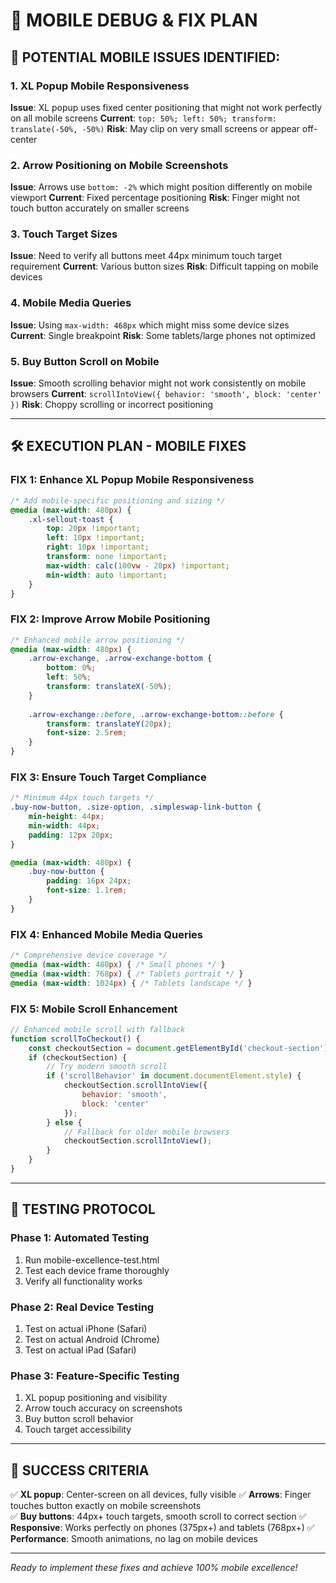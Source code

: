 # 🔧 MOBILE DEBUG & FIX PLAN

## 🚨 POTENTIAL MOBILE ISSUES IDENTIFIED:

### 1. **XL Popup Mobile Responsiveness**
**Issue**: XL popup uses fixed center positioning that might not work perfectly on all mobile screens
**Current**: `top: 50%; left: 50%; transform: translate(-50%, -50%)`
**Risk**: May clip on very small screens or appear off-center

### 2. **Arrow Positioning on Mobile Screenshots**
**Issue**: Arrows use `bottom: -2%` which might position differently on mobile viewport
**Current**: Fixed percentage positioning
**Risk**: Finger might not touch button accurately on smaller screens

### 3. **Touch Target Sizes**
**Issue**: Need to verify all buttons meet 44px minimum touch target requirement
**Current**: Various button sizes
**Risk**: Difficult tapping on mobile devices

### 4. **Mobile Media Queries**
**Issue**: Using `max-width: 468px` which might miss some device sizes
**Current**: Single breakpoint
**Risk**: Some tablets/large phones not optimized

### 5. **Buy Button Scroll on Mobile**
**Issue**: Smooth scrolling behavior might not work consistently on mobile browsers
**Current**: `scrollIntoView({ behavior: 'smooth', block: 'center' })`
**Risk**: Choppy scrolling or incorrect positioning

---

## 🛠️ EXECUTION PLAN - MOBILE FIXES

### **FIX 1: Enhance XL Popup Mobile Responsiveness**
```css
/* Add mobile-specific positioning and sizing */
@media (max-width: 480px) {
    .xl-sellout-toast {
        top: 20px !important;
        left: 10px !important;
        right: 10px !important;
        transform: none !important;
        max-width: calc(100vw - 20px) !important;
        min-width: auto !important;
    }
}
```

### **FIX 2: Improve Arrow Mobile Positioning**
```css
/* Enhanced mobile arrow positioning */
@media (max-width: 480px) {
    .arrow-exchange, .arrow-exchange-bottom {
        bottom: 0%;
        left: 50%;
        transform: translateX(-50%);
    }
    
    .arrow-exchange::before, .arrow-exchange-bottom::before {
        transform: translateY(20px);
        font-size: 2.5rem;
    }
}
```

### **FIX 3: Ensure Touch Target Compliance**
```css
/* Minimum 44px touch targets */
.buy-now-button, .size-option, .simpleswap-link-button {
    min-height: 44px;
    min-width: 44px;
    padding: 12px 20px;
}

@media (max-width: 480px) {
    .buy-now-button {
        padding: 16px 24px;
        font-size: 1.1rem;
    }
}
```

### **FIX 4: Enhanced Mobile Media Queries**
```css
/* Comprehensive device coverage */
@media (max-width: 480px) { /* Small phones */ }
@media (max-width: 768px) { /* Tablets portrait */ }
@media (max-width: 1024px) { /* Tablets landscape */ }
```

### **FIX 5: Mobile Scroll Enhancement**
```javascript
// Enhanced mobile scroll with fallback
function scrollToCheckout() {
    const checkoutSection = document.getElementById('checkout-section');
    if (checkoutSection) {
        // Try modern smooth scroll
        if ('scrollBehavior' in document.documentElement.style) {
            checkoutSection.scrollIntoView({ 
                behavior: 'smooth',
                block: 'center'
            });
        } else {
            // Fallback for older mobile browsers
            checkoutSection.scrollIntoView();
        }
    }
}
```

---

## 📱 TESTING PROTOCOL

### **Phase 1: Automated Testing**
1. Run mobile-excellence-test.html
2. Test each device frame thoroughly
3. Verify all functionality works

### **Phase 2: Real Device Testing**
1. Test on actual iPhone (Safari)
2. Test on actual Android (Chrome)
3. Test on actual iPad (Safari)

### **Phase 3: Feature-Specific Testing**
1. XL popup positioning and visibility
2. Arrow touch accuracy on screenshots
3. Buy button scroll behavior
4. Touch target accessibility

---

## 🎯 SUCCESS CRITERIA

✅ **XL popup**: Center-screen on all devices, fully visible
✅ **Arrows**: Finger touches button exactly on mobile screenshots  
✅ **Buy buttons**: 44px+ touch targets, smooth scroll to correct section
✅ **Responsive**: Works perfectly on phones (375px+) and tablets (768px+)
✅ **Performance**: Smooth animations, no lag on mobile devices

---

*Ready to implement these fixes and achieve 100% mobile excellence!*